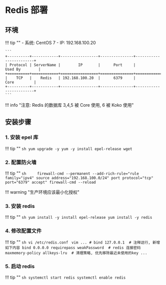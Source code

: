 # Redis 部署

## 环境

!!! tip ""
    - 系统: CentOS 7
    - IP: 192.168.100.20

    ```
    +----------+------------+-----------------+---------------+------------------------+
    | Protocol | ServerName |        IP       |      Port     |         Used By        |
    +==========+============+=================+===============+========================+
    |    TCP   |    Redis   | 192.168.100.20  |      6379     |           Core         |
    +----------+------------+-----------------+---------------+------------------------+
    ```

!!! info "注意: Redis 的数据库 3,4,5 被 Core 使用, 6 被 Koko 使用"

## 安装步骤

### 1. 安装 epel 库

!!! tip ""
    ```sh
    yum upgrade -y
    yum -y install epel-release wget
    ```

### 2. 配置防火墙

!!! tip ""
    ```sh    
    firewall-cmd --permanent --add-rich-rule="rule family="ipv4" source address="192.168.100.0/24" port protocol="tcp" port="6379" accept"
    firewall-cmd --reload
    ```

!!! warning "生产环境应该最小化授权"

### 3. 安装 redis

!!! tip ""
    ```sh
    yum install -y install epel-release
    yum install -y redis
    ```

### 4. 修改配置文件

!!! tip ""
    ```sh
    vi /etc/redis.conf
    ```
    ```vim
    ...
    # bind 127.0.0.1  # 注释这行, 新增如下内容
    bind 0.0.0.0
    requirepass weakPassword  # redis 连接密码
    maxmemory-policy allkeys-lru  # 清理策略, 优先移除最近未使用的key
    ...
    ```

### 5. 启动 redis

!!! tip ""
    ```sh
    systemctl start redis
    systemctl enable redis
    ```
